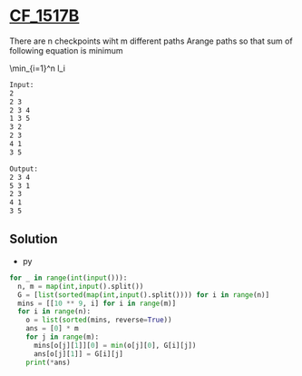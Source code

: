 # [CF_1517B](https://codeforces.com/contest/1517/B)

There are n checkpoints wiht m different paths
Arange paths so that sum of following equation is minimum

\min_{i=1}^n l_i

```txt
Input:
2
2 3
2 3 4
1 3 5
3 2
2 3
4 1
3 5

Output:
2 3 4
5 3 1
2 3
4 1
3 5
```

## Solution

* py

```py
for _ in range(int(input())):
  n, m = map(int,input().split())
  G = [list(sorted(map(int,input().split()))) for i in range(n)]
  mins = [[10 ** 9, i] for i in range(m)]
  for i in range(n):
    o = list(sorted(mins, reverse=True))
    ans = [0] * m
    for j in range(m):
      mins[o[j][1]][0] = min(o[j][0], G[i][j])
      ans[o[j][1]] = G[i][j]
    print(*ans)
```
